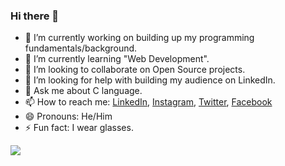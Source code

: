 ### Hi there 👋

- 🔭 I’m currently working on building up my programming fundamentals/background.
- 🌱 I’m currently learning "Web Development".
- 👯 I’m looking to collaborate on Open Source projects.
- 🤔 I’m looking for help with building my audience on LinkedIn.
- 💬 Ask me about C language.
- 📫 How to reach me: [LinkedIn](https://www.linkedin.com/in/parth-shete-8b2530201/), [Instagram](https://www.instagram.com/parthshete02/), [Twitter](https://twitter.com/shete_parth), [Facebook](https://www.facebook.com/parth.shete.712/) 
- 😄 Pronouns: He/Him
- ⚡ Fun fact: I wear glasses.

![](https://github-readme-stats.vercel.app/api?username=Parth-Shete&show_icons=true&theme=vision-friendly-dark)
